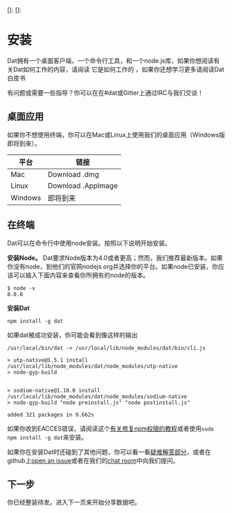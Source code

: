 [guide_on_fixing_npm_permissions]: https://docs.npmjs.com/getting-started/fixing-npm-permissions
[troubleshooting_section]: https://docs.datproject.org/troubleshooting
[open_an_issue]: https://github.com/datproject/dat/issues/new
[chat_room]: https://gitter.im/datproject/discussions
[]:
[]:
# 安装
Dat拥有一个桌面客户端，一个命令行工具，和一个node.js库，如果你想阅读有关Dat如何工作的内容，请阅读 它是如何工作的 ，如果你还想学习更多请阅读Dat白皮书

有问题或需要一些指导？你可以在在#dat或Gitter上通过IRC与我们交谈！

## 桌面应用
如果你不想使用终端，你可以在Mac或Linux上使用我们的桌面应用（Windows版即将到来）。

**平台**|**链接**
---|---
Mac|Download .dmg
Linux|Download .AppImage
Windows|即将到来

## 在终端
Dat可以在命令行中使用node安装。按照以下说明开始安装。

**安装Node。**
Dat要求Node版本为4.0或者更高；然而，我们推荐最新版本。如果你没有node，到他们的官网nodejs.org并选择你的平台。如果node已安装，你应该可以输入下面内容来查看你所拥有的node的版本。
    
    $ node -v
    8.0.0
**安装Dat**
    
    npm install -g dat
如果dat被成功安装，你可能会看到像这样的输出

    /usr/local/bin/dat -> /usr/local/lib/node_modules/dat/bin/cli.js

    > utp-native@1.5.1 install /usr/local/lib/node_modules/dat/node_modules/utp-native
    > node-gyp-build
    
    
    > sodium-native@1.10.0 install /usr/local/lib/node_modules/dat/node_modules/sodium-native
    > node-gyp-build "node preinstall.js" "node postinstall.js"
    
    added 321 packages in 9.662s
如果你收到EACCES错误，请阅读这个[有关修复npm权限的教程][guide_on_fixing_npm_permissions]或者使用`sudo npm install -g dat`来安装。

如果你在安装Dat时还碰到了其他问题，你可以看一看[疑难解答部分][troubleshooting_section]，或者在github上[open an issue][open_an_issue]或者在我们的[chat room][chat_room]中向我们提问。

## 下一步

你已经整装待发。进入下一页来开始分享数据吧。